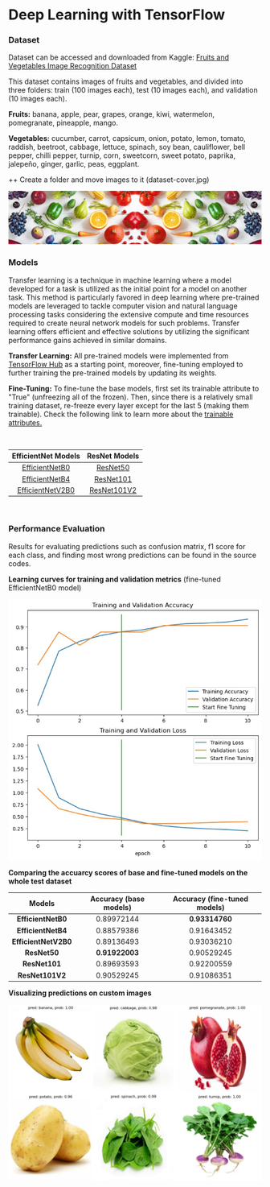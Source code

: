 
# **Deep Learning with TensorFlow**

### **Dataset**
Dataset can be accessed and downloaded from Kaggle: [Fruits and Vegetables Image Recognition Dataset](https://www.kaggle.com/datasets/kritikseth/fruit-and-vegetable-image-recognition)

This dataset contains images of fruits and vegetables, and divided into three folders: train (100 images each), test (10 images each), and validation (10 images each).

**Fruits:** banana, apple, pear, grapes, orange, kiwi, watermelon, pomegranate, pineapple, mango.

**Vegetables:** cucumber, carrot, capsicum, onion, potato, lemon, tomato, raddish, beetroot, cabbage, lettuce, spinach, soy bean, cauliflower, bell pepper, chilli pepper, turnip, corn, sweetcorn, sweet potato, paprika, jalepeño, ginger, garlic, peas, eggplant.

++ Create a folder and move images to it (dataset-cover.jpg)

<img src="readme_images/dataset_cover.jpg" width=800>

### **Models**

Transfer learning is a technique in machine learning where a model developed for a task is utilized as the initial point for a model on another task. This method is particularly favored in deep learning where pre-trained models are leveraged to tackle computer vision and natural language processing tasks considering the extensive compute and time resources required to create neural network models for such problems. Transfer learning offers efficient and effective solutions by utilizing the significant performance gains achieved in similar domains.

**Transfer Learning:** All pre-trained models were implemented from [TensorFlow Hub](https://www.tensorflow.org/hub) as a starting point, moreover, fine-tuning employed to further training the pre-trained models by updating its weights.

**Fine-Tuning:** To fine-tune the base models, first set its trainable attribute to "True" (unfreezing all of the frozen). Then, since there is a relatively small training dataset, re-freeze every layer except for the last 5 (making them trainable). Check the following link to learn more about the [trainable attributes.](https://keras.io/guides/transfer_learning/)

<br />

| **EfficientNet Models**   | **ResNet Models**     |
| :--:                  | :--:              |
| [EfficientNetB0](https://github.com/Nimausfi/CNN_TensorFlow/blob/main/EfficientNetB0_Model.ipynb)        | [ResNet50](https://github.com/Nimausfi/CNN_TensorFlow/blob/main/ResNet50_Model.ipynb)          |
| [EfficientNetB4](https://github.com/Nimausfi/CNN_TensorFlow/blob/main/EfficientNetB4_Model.ipynb)        | [ResNet101](https://github.com/Nimausfi/CNN_TensorFlow/blob/main/ResNet101_Model.ipynb)         |
| [EfficientNetV2B0](https://github.com/Nimausfi/CNN_TensorFlow/blob/main/EfficientNetV2B0_Model.ipynb)      | [ResNet101V2](https://github.com/Nimausfi/CNN_TensorFlow/blob/main/ResNet101V2_Model.ipynb)       |

<br />

### **Performance Evaluation**

Results for evaluating predictions such as confusion matrix, f1 score for each class, and finding most wrong predictions can be found in the source codes.

**Learning curves for training and validation metrics** (fine-tuned EfficientNetB0 model)

<img src="readme_images/learning_curves.jpg" width=800>


**Comparing the accuarcy scores of base and fine-tuned models on the whole test dataset**

|  **Models**            |   **Accuracy (base models)**  |  **Accuracy (fine-tuned models)**    |
| :--:                   | :--:                          | :--:                                 |
|  **EfficientNetB0**    |     0.89972144                |    **0.93314760**                    |
|  **EfficientNetB4**    |     0.88579386                |    0.91643452                        |
|  **EfficientNetV2B0**  |     0.89136493                |    0.93036210                        |
|  **ResNet50**          |     **0.91922003**            |    0.90529245                        |
|  **ResNet101**         |     0.89693593                |    0.92200559                        |
|  **ResNet101V2**       |     0.90529245                |    0.91086351                        |

**Visualizing predictions on custom images**

<img src="readme_images/custom_imgs.jpg" width=800>



